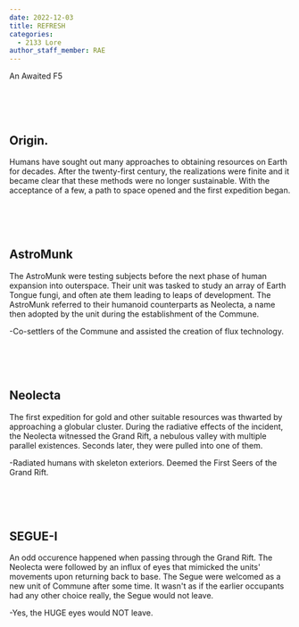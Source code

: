 ```yaml
---
date: 2022-12-03
title: REFRESH
categories:
  - 2133 Lore
author_staff_member: RAE
---
```

An Awaited F5

<br><br><br>
## Origin.

Humans have sought out many approaches to obtaining resources on Earth for decades. After the twenty-first century, the realizations were finite and it became clear that these methods were no longer sustainable. With the acceptance of a few, a path to space opened and the first expedition began.



<br><br><br>
## AstroMunk

The AstroMunk were testing subjects before the next phase of human expansion into outerspace. Their unit was tasked to study an array of Earth Tongue fungi, and often ate them leading to leaps of development. The AstroMunk referred to their humanoid counterparts as Neolecta, a name then adopted by the unit during the establishment of the Commune. 

-Co-settlers of the Commune and assisted the creation of flux technology.




<br><br><br>
## Neolecta

The first expedition for gold and other suitable resources was thwarted by approaching a globular cluster. During the radiative effects of the incident, the Neolecta witnessed the Grand Rift, a nebulous valley with multiple parallel existences. Seconds later, they were pulled into one of them.

-Radiated humans with skeleton exteriors. Deemed the First Seers of the Grand Rift.




<br><br><br>
## SEGUE-I

An odd occurence happened when passing through the Grand Rift. The Neolecta were followed by an influx of eyes that mimicked the units' movements upon returning back to base. The Segue were welcomed as a new unit of Commune after some time. It wasn't as if the earlier occupants had any other choice really, the Segue would not leave.

-Yes, the HUGE eyes would NOT leave.